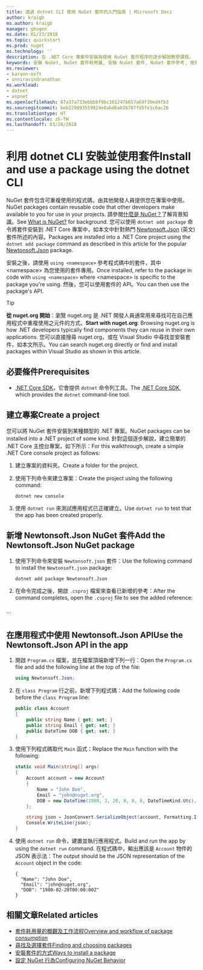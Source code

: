 ```yaml
---
title: 透過 dotnet CLI 使用 NuGet 套件的入門指南 | Microsoft Docs
author: kraigb
ms.author: kraigb
manager: ghogen
ms.date: 01/23/2018
ms.topic: quickstart
ms.prod: nuget
ms.technology: ''
description: 在 .NET Core 專案中安裝與使用 NuGet 套件程序的逐步解說教學課程。
keywords: 安裝 NuGet, NuGet 套件耗用量, 安裝 NuGet 套件, NuGet 套件參考, 使用 NuGet 套件
ms.reviewer:
- karann-msft
- unniravindranathan
ms.workload:
- dotnet
- aspnet
ms.openlocfilehash: 87a37a733ebbbbf9bc161247b657a69f30ed4fb3
ms.sourcegitcommit: beb229893559824e8abd6ab16707fd5fe1c6ac26
ms.translationtype: HT
ms.contentlocale: zh-TW
ms.lasthandoff: 03/28/2018
---
```

# <a name="install-and-use-a-package-using-the-dotnet-cli"></a><span data-ttu-id="0381b-104">利用 dotnet CLI 安裝並使用套件</span><span class="sxs-lookup"><span data-stu-id="0381b-104">Install and use a package using the dotnet CLI</span></span>

<span data-ttu-id="0381b-105">NuGet 套件包含可重複使用的程式碼，由其他開發人員提供您在專案中使用。</span><span class="sxs-lookup"><span data-stu-id="0381b-105">NuGet packages contain reusable code that other developers make available to you for use in your projects.</span></span> <span data-ttu-id="0381b-106">請參閱[什麼是 NuGet？](../What-is-NuGet.md)了解背景知識。</span><span class="sxs-lookup"><span data-stu-id="0381b-106">See [What is NuGet?](../What-is-NuGet.md) for background.</span></span> <span data-ttu-id="0381b-107">您可以使用 `dotnet add package` 命令將套件安裝到 .NET Core 專案中，如本文中針對熱門 [Newtonsoft.Json](https://www.nuget.org/packages/Newtonsoft.Json/) \(英文\) 套件所述的內容。</span><span class="sxs-lookup"><span data-stu-id="0381b-107">Packages are installed into a .NET Core project using the `dotnet add package` command as described in this article for the popular [Newtonsoft.Json](https://www.nuget.org/packages/Newtonsoft.Json/) package.</span></span>

<span data-ttu-id="0381b-108">安裝之後，請使用 `using <namespace>` 參考程式碼中的套件，其中 \<namespace\> 為您使用的套件專用。</span><span class="sxs-lookup"><span data-stu-id="0381b-108">Once installed, refer to the package in code with `using <namespace>` where \<namespace\> is specific to the package you're using.</span></span> <span data-ttu-id="0381b-109">然後，您可以使用套件的 API。</span><span class="sxs-lookup"><span data-stu-id="0381b-109">You can then use the package's API.</span></span>

> [!Tip]
> <span data-ttu-id="0381b-110">**從 nuget.org 開始**：瀏覽 nuget.org 是 .NET 開發人員通常用來尋找可在自己應用程式中重複使用之元件的方式。</span><span class="sxs-lookup"><span data-stu-id="0381b-110">**Start with nuget.org**: Browsing nuget.org is how .NET developers typically find components they can reuse in their own applications.</span></span> <span data-ttu-id="0381b-111">您可以直接搜尋 nuget.org，或在 Visual Studio 中尋找並安裝套件，如本文所示。</span><span class="sxs-lookup"><span data-stu-id="0381b-111">You can search nuget.org directly or find and install packages within Visual Studio as shown in this article.</span></span>

## <a name="prerequisites"></a><span data-ttu-id="0381b-112">必要條件</span><span class="sxs-lookup"><span data-stu-id="0381b-112">Prerequisites</span></span>

- <span data-ttu-id="0381b-113">[.NET Core SDK](https://www.microsoft.com/net/download/)，它會提供 `dotnet` 命令列工具。</span><span class="sxs-lookup"><span data-stu-id="0381b-113">The [.NET Core SDK](https://www.microsoft.com/net/download/), which provides the `dotnet` command-line tool.</span></span>

## <a name="create-a-project"></a><span data-ttu-id="0381b-114">建立專案</span><span class="sxs-lookup"><span data-stu-id="0381b-114">Create a project</span></span>

<span data-ttu-id="0381b-115">您可以將 NuGet 套件安裝到某種類型的 .NET 專案。</span><span class="sxs-lookup"><span data-stu-id="0381b-115">NuGet packages can be installed into a .NET project of some kind.</span></span> <span data-ttu-id="0381b-116">針對這個逐步解說，建立簡單的 .NET Core 主控台專案，如下所示：</span><span class="sxs-lookup"><span data-stu-id="0381b-116">For this walkthrough, create a simple .NET Core console project as follows:</span></span>

1. <span data-ttu-id="0381b-117">建立專案的資料夾。</span><span class="sxs-lookup"><span data-stu-id="0381b-117">Create a folder for the project.</span></span>

1. <span data-ttu-id="0381b-118">使用下列命令來建立專案：</span><span class="sxs-lookup"><span data-stu-id="0381b-118">Create the project using the following command:</span></span>

    ```cli
    dotnet new console
    ```

1. <span data-ttu-id="0381b-119">使用 `dotnet run` 來測試應用程式已正確建立。</span><span class="sxs-lookup"><span data-stu-id="0381b-119">Use `dotnet run` to test that the app has been created properly.</span></span>

## <a name="add-the-newtonsoftjson-nuget-package"></a><span data-ttu-id="0381b-120">新增 Newtonsoft.Json NuGet 套件</span><span class="sxs-lookup"><span data-stu-id="0381b-120">Add the Newtonsoft.Json NuGet package</span></span>

1. <span data-ttu-id="0381b-121">使用下列命令來安裝 `Newtonsoft.json` 套件：</span><span class="sxs-lookup"><span data-stu-id="0381b-121">Use the following command to install the `Newtonsoft.json` package:</span></span>

    ```cli
    dotnet add package Newtonsoft.Json
    ```

1. <span data-ttu-id="0381b-122">在命令完成之後，開啟 `.csproj` 檔案來查看已新增的參考：</span><span class="sxs-lookup"><span data-stu-id="0381b-122">After the command completes, open the `.csproj` file to see the added reference:</span></span>

    ```xml
  <ItemGroup>
    <PackageReference Include="Newtonsoft.Json" Version="10.0.3" />
  </ItemGroup>
    ```

## <a name="use-the-newtonsoftjson-api-in-the-app"></a><span data-ttu-id="0381b-123">在應用程式中使用 Newtonsoft.Json API</span><span class="sxs-lookup"><span data-stu-id="0381b-123">Use the Newtonsoft.Json API in the app</span></span>

1. <span data-ttu-id="0381b-124">開啟 `Program.cs` 檔案，並在檔案頂端新增下列一行：</span><span class="sxs-lookup"><span data-stu-id="0381b-124">Open the `Program.cs` file and add the following line at the top of the file:</span></span>

    ```cs
    using Newtonsoft.Json;
    ```

1. <span data-ttu-id="0381b-125">在 `class Program` 行之前，新增下列程式碼：</span><span class="sxs-lookup"><span data-stu-id="0381b-125">Add the following code before the `class Program` line:</span></span>

    ```cs
    public class Account
    {
        public string Name { get; set; }
        public string Email { get; set; }
        public DateTime DOB { get; set; }
    }
    ```

1. <span data-ttu-id="0381b-126">使用下列程式碼取代 `Main` 函式：</span><span class="sxs-lookup"><span data-stu-id="0381b-126">Replace the `Main` function with the following:</span></span>

    ```cs
    static void Main(string[] args)
    {
        Account account = new Account
        {
            Name = "John Doe",
            Email = "john@nuget.org",
            DOB = new DateTime(1980, 2, 20, 0, 0, 0, DateTimeKind.Utc),
        };

        string json = JsonConvert.SerializeObject(account, Formatting.Indented);
        Console.WriteLine(json);
    }
    ```

1. <span data-ttu-id="0381b-127">使用 `dotnet run` 命令，建置並執行應用程式。</span><span class="sxs-lookup"><span data-stu-id="0381b-127">Build and run the app by using the `dotnet run` command.</span></span> <span data-ttu-id="0381b-128">在程式碼中，輸出應該是 `Account` 物件的 JSON 表示法：</span><span class="sxs-lookup"><span data-stu-id="0381b-128">The output should be the JSON representation of the `Account` object in the code:</span></span>

    ```output
    {
      "Name": "John Doe",
      "Email": "john@nuget.org",
      "DOB": "1980-02-20T00:00:00Z"
    }
    ```

## <a name="related-articles"></a><span data-ttu-id="0381b-129">相關文章</span><span class="sxs-lookup"><span data-stu-id="0381b-129">Related articles</span></span>

- [<span data-ttu-id="0381b-130">套件耗用量的概觀及工作流程</span><span class="sxs-lookup"><span data-stu-id="0381b-130">Overview and workflow of package consumption</span></span>](../consume-packages/overview-and-workflow.md)
- [<span data-ttu-id="0381b-131">尋找及選擇套件</span><span class="sxs-lookup"><span data-stu-id="0381b-131">Finding and choosing packages</span></span>](../consume-packages/finding-and-choosing-packages.md)
- [<span data-ttu-id="0381b-132">安裝套件的方式</span><span class="sxs-lookup"><span data-stu-id="0381b-132">Ways to install a package</span></span>](../consume-packages/ways-to-install-a-package.md)
- [<span data-ttu-id="0381b-133">設定 NuGet 行為</span><span class="sxs-lookup"><span data-stu-id="0381b-133">Configuring NuGet Behavior</span></span>](../consume-packages/configuring-nuget-behavior.md)
